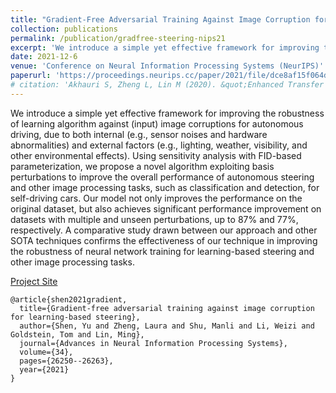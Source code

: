 ```yaml
---
title: "Gradient-Free Adversarial Training Against Image Corruption for Learning-based Steering"
collection: publications
permalink: /publication/gradfree-steering-nips21
excerpt: 'We introduce a simple yet effective framework for improving the robustness of learning algorithm against (input) image corruptions for autonomous driving, due to both internal (e.g., sensor noises and hardware abnormalities) and external factors (e.g., lighting, weather, visibility, and other environmental effects). Using sensitivity analysis with FID-based parameterization, we propose a novel algorithm exploiting basis perturbations to improve the overall performance of autonomous steering and other image processing tasks, such as classification and detection, for self-driving cars. Our model not only improves the performance on the original dataset, but also achieves significant performance improvement on datasets with multiple and unseen perturbations, up to 87% and 77%, respectively. A comparative study drawn between our approach and other SOTA techniques confirms the effectiveness of our technique in improving the robustness of neural network training for learning-based steering and other image processing tasks.'
date: 2021-12-6
venue: 'Conference on Neural Information Processing Systems (NeurIPS)'
paperurl: 'https://proceedings.neurips.cc/paper/2021/file/dce8af15f064d1accb98887a21029b08-Paper.pdf'
# citation: 'Akhauri S, Zheng L, Lin M (2020). &quot;Enhanced Transfer Learning for Autonomous Driving with Systematic Accident Simulation.&quot; <i>International Conference on Intelligent Robots and Systems 2020</i>.'
---
```

We introduce a simple yet effective framework for improving the robustness of learning algorithm against (input) image corruptions for autonomous driving, due to both internal (e.g., sensor noises and hardware abnormalities) and external factors (e.g., lighting, weather, visibility, and other environmental effects). Using sensitivity analysis with FID-based parameterization, we propose a novel algorithm exploiting basis perturbations to improve the overall performance of autonomous steering and other image processing tasks, such as classification and detection, for self-driving cars. Our model not only improves the performance on the original dataset, but also achieves significant performance improvement on datasets with multiple and unseen perturbations, up to 87% and 77%, respectively. A comparative study drawn between our approach and other SOTA techniques confirms the effectiveness of our technique in improving the robustness of neural network training for learning-based steering and other image processing tasks.

[Project Site](https://gamma.umd.edu/researchdirections/autonomousdriving/visionrobustlearning/)

```
@article{shen2021gradient,
  title={Gradient-free adversarial training against image corruption for learning-based steering},
  author={Shen, Yu and Zheng, Laura and Shu, Manli and Li, Weizi and Goldstein, Tom and Lin, Ming},
  journal={Advances in Neural Information Processing Systems},
  volume={34},
  pages={26250--26263},
  year={2021}
}
```